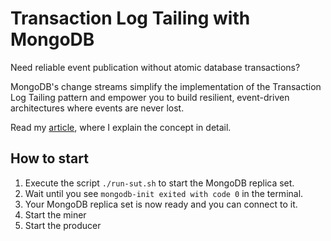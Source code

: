 # Transaction Log Tailing with MongoDB

Need reliable event publication without atomic database transactions?

MongoDB's change streams simplify the implementation of the Transaction Log Tailing pattern and empower you to build resilient, event-driven architectures where events are never lost.

Read my [article](https://medium.com/@kinneko-de/99680fefbbac), where I explain the concept in detail.

## How to start

1. Execute the script `./run-sut.sh` to start the MongoDB replica set. 
2. Wait until you see `mongodb-init exited with code 0` in the terminal.
3. Your MongoDB replica set is now ready and you can connect to it.
4. Start the miner
5. Start the producer
